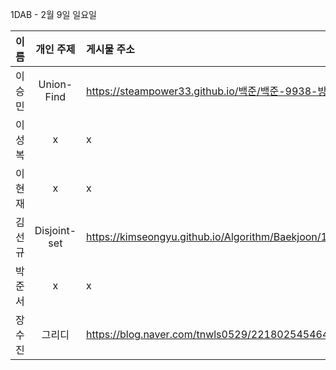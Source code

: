 1DAB - 2월 9일 일요일

| 이름 | 개인 주제 | 게시물 주소 |
| :------: | :----------: | :---------------------------------------------------------- |
| 이승민 | Union-Find | https://steampower33.github.io/백준/백준-9938-방-청소/ |
| 이성복 | x | x |
| 이현재 | x | x |
| 김선규 | Disjoint-set | https://kimseongyu.github.io/Algorithm/Baekjoon/1976.html |
| 박준서 | x | x |
| 장수진 | 그리디 | https://blog.naver.com/tnwls0529/221802545464 |